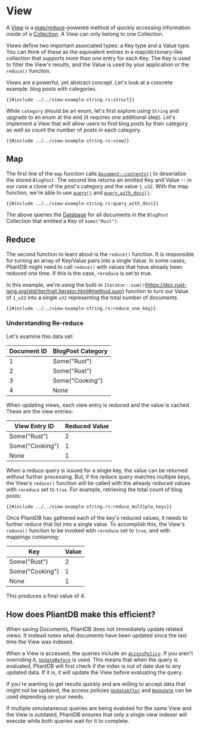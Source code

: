 # View

A [View](https://pliantdb.dev/main/pliantdb/core/schema/trait.View.html) is a [map/reduce](https://en.wikipedia.org/wiki/MapReduce)-powered method of quickly accessing information inside of a [Collection](./collection.md). A View can only belong to one Collection.

Views define two important associated types: a Key type and a Value type. You can think of these as the equivalent entries in a map/dictionary-like collection that supports more than one entry for each Key. The Key is used to filter the View's results, and the Value is used by your application or the `reduce()` function.

Views are a powerful, yet abstract concept. Let's look at a concrete example: blog posts with categories.

```rust,no_run,noplayground
{{#include ../../view-example-string.rs:struct}}
```

While `category` should be an enum, let's first explore using `String` and upgrade to an enum at the end (it requires one additional step). Let's implement a View that will allow users to find blog posts by their category as well as count the number of posts in each category.

```rust,noplayground,no_run
{{#include ../../view-example-string.rs:view}}
```

## Map

The first line of the `map` function calls [`Document::contents()`](https://pliantdb.dev/main/pliantdb/core/document/struct.Document.html#method.contents) to deserialize the stored `BlogPost`. The second line returns an emitted Key and Value -- in our case a clone of the post's category and the value `1_u32`. With the map function, we're able to use [`query()`](https://pliantdb.dev/main/pliantdb/core/connection/struct.View.html#method.query) and [`query_with_docs()`](https://pliantdb.dev/main/pliantdb/core/connection/struct.View.html#method.query_with_docs):

```rust,noplayground,no_run
{{#include ../../view-example-string.rs:query_with_docs}}
```

The above queries the [Database](./database.md) for all documents in the `BlogPost` Collection that emitted a Key of `Some("Rust")`.

## Reduce

The second function to learn about is the `reduce()` function. It is responsible for turning an array of Key/Value pairs into a single Value. In some cases, PliantDB might need to call `reduce()` with values that have already been reduced one time. If this is the case, `rereduce` is set to true.

In this example, we're using the built-in `Iterator::sum()`(https://doc.rust-lang.org/std/iter/trait.Iterator.html#method.sum) function to turn our Value of `1_u32` into a single `u32` representing the total number of documents.

```rust,noplayground,no_run
{{#include ../../view-example-string.rs:reduce_one_key}}
```

### Understanding Re-reduce

Let's examine this data set:

| Document ID | BlogPost Category |
| ----------- | ----------------- |
| 1           | Some("Rust")      |
| 2           | Some("Rust")      |
| 3           | Some("Cooking")   |
| 4           | None              |

When updating views, each view entry is reduced and the value is cached. These are the view entries:

| View Entry ID   | Reduced Value |
| --------------- | ------------- |
| Some("Rust")    | 2             |
| Some("Cooking") | 1             |
| None            | 1             |

When a reduce query is issued for a single key, the value can be returned without further processing. But, if the reduce query matches multiple keys, the View's `reduce()` function will be called with the already reduced values with `rereduce` set to `true`. For example, retrieving the total count of blog posts:

```rust,noplayground,no_run
{{#include ../../view-example-string.rs:reduce_multiple_keys}}
```

Once PliantDB has gathered each of the key's reduced values, it needs to further reduce that list into a single value. To accomplish this, the View's `reduce()` function to be invoked with `rereduce` set to `true`, and with mappings containing:

| Key             | Value |
| --------------- | ----- |
| Some("Rust")    | 2     |
| Some("Cooking") | 1     |
| None            | 1     |

This produces a final value of 4.

## How does PliantDB make this efficient?

When saving Documents, PliantDB does not immediately update related views. It instead notes what documents have been updated since the last time the View was indexed.

When a View is accessed, the queries include an [`AccessPolicy`](https://pliantdb.dev/main/pliantdb/core/connection/enum.AccessPolicy.html). If you aren't overriding it, [`UpdateBefore`](https://pliantdb.dev/main/pliantdb/core/connection/enum.AccessPolicy.html#variant.UpdateBefore) is used. This means that when the query is evaluated, PliantDB will first check if the index is out of date due to any updated data. If it is, it will update the View before evaluating the query.

If you're wanting to get results quickly and are willing to accept data that might not be updated, the access policies [`UpdateAfter`](https://pliantdb.dev/main/pliantdb/core/connection/enum.AccessPolicy.html#variant.UpdateAfter) and [`NoUpdate`](https://pliantdb.dev/main/pliantdb/core/connection/enum.AccessPolicy.html#variant.NoUpdate) can be used depending on your needs.

If multiple simulataneous queries are being evaluted for the same View and the View is outdated, PliantDB ensures that only a single view indexer will execute while both queries wait for it to complete.
